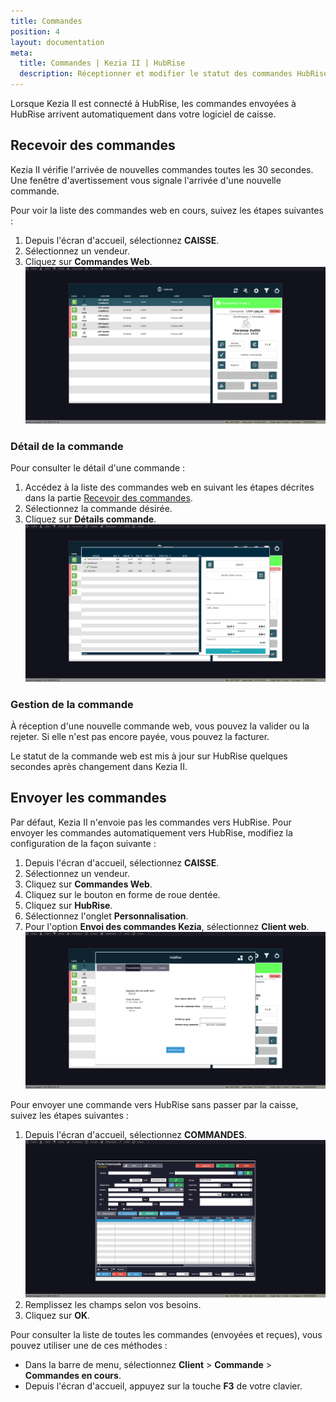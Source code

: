```yaml
---
title: Commandes
position: 4
layout: documentation
meta:
  title: Commandes | Kezia II | HubRise
  description: Réceptionner et modifier le statut des commandes HubRise reçues dans Kezia II. Connectez vos apps et synchronisez vos données.
---
```


Lorsque Kezia II est connecté à HubRise, les commandes envoyées à HubRise arrivent automatiquement dans votre logiciel de caisse.

## Recevoir des commandes

Kezia II vérifie l'arrivée de nouvelles commandes toutes les 30 secondes. Une fenêtre d'avertissement vous signale l'arrivée d'une nouvelle commande.

Pour voir la liste des commandes web en cours, suivez les étapes suivantes :

1. Depuis l'écran d'accueil, sélectionnez **CAISSE**.
1. Sélectionnez un vendeur.
1. Cliquez sur **Commandes Web**.
   ![Commandes - Liste des commandes](../images/009-fr-kezia-commandes-web.png)

### Détail de la commande

Pour consulter le détail d'une commande :

1. Accédez à la liste des commandes web en suivant les étapes décrites dans la partie [Recevoir des commandes](/apps/kezia/commandes#recevoir-des-commandes).
1. Sélectionnez la commande désirée.
1. Cliquez sur **Détails commande**.
   ![Commandes - Détails de la commande](../images/010-fr-kezia-details-commande.png)

### Gestion de la commande

À réception d'une nouvelle commande web, vous pouvez la valider ou la rejeter. Si elle n'est pas encore payée, vous pouvez la facturer.

Le statut de la commande web est mis à jour sur HubRise quelques secondes après changement dans Kezia II.

## Envoyer les commandes

Par défaut, Kezia II n'envoie pas les commandes vers HubRise. Pour envoyer les commandes automatiquement vers HubRise, modifiez la configuration de la façon suivante :

1. Depuis l'écran d'accueil, sélectionnez **CAISSE**.
1. Sélectionnez un vendeur.
1. Cliquez sur **Commandes Web**.
1. Cliquez sur le bouton en forme de roue dentée.
1. Cliquez sur **HubRise**.
1. Sélectionnez l'onglet **Personnalisation**.
1. Pour l'option **Envoi des commandes Kezia**, sélectionnez **Client web**.
   ![Commandes - Envoi des commandes](../images/011-fr-kezia-envoi-commandes.png)

Pour envoyer une commande vers HubRise sans passer par la caisse, suivez les étapes suivantes :

1. Depuis l'écran d'accueil, sélectionnez **COMMANDES**.
   ![Commandes - Nouvelle commande](../images/012-fr-kezia-nouvelle-commande.png)
1. Remplissez les champs selon vos besoins.
1. Cliquez sur **OK**.

Pour consulter la liste de toutes les commandes (envoyées et reçues), vous pouvez utiliser une de ces méthodes :

- Dans la barre de menu, sélectionnez **Client** > **Commande** > **Commandes en cours**.
- Depuis l'écran d'accueil, appuyez sur la touche **F3** de votre clavier.
